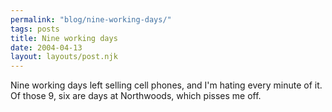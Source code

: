 ```yaml
---
permalink: "blog/nine-working-days/"
tags: posts
title: Nine working days
date: 2004-04-13
layout: layouts/post.njk
---
```


Nine working days left selling cell phones, and I'm hating every minute of it. Of those 9, six are days at Northwoods, which pisses me off.